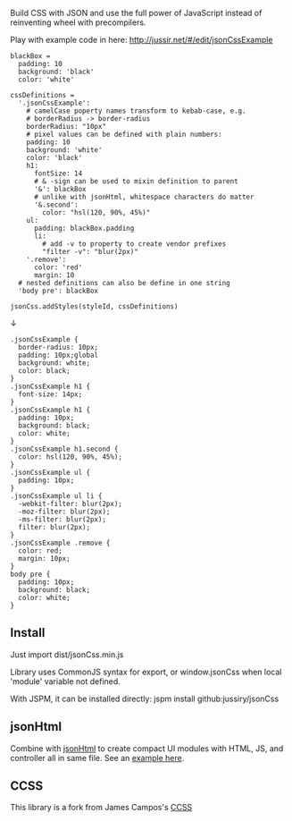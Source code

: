 
Build CSS with JSON and use the full power of JavaScript instead of reinventing wheel with precompilers.

Play with example code in here: http://jussir.net/#/edit/jsonCssExample

    blackBox =
      padding: 10
      background: 'black'
      color: 'white'

    cssDefinitions =
      '.jsonCssExample':
        # camelCase poperty names transform to kebab-case, e.g.
        # borderRadius -> border-radius
        borderRadius: "10px"
        # pixel values can be defined with plain numbers:
        padding: 10
        background: 'white'
        color: 'black'
        h1:
          fontSize: 14
          # & -sign can be used to mixin definition to parent
          '&': blackBox
          # unlike with jsonHtml, whitespace characters do matter
          '&.second':
            color: "hsl(120, 90%, 45%)"
        ul:
          padding: blackBox.padding
          li:
            # add -v to property to create vendor prefixes
            "filter -v": "blur(2px)"
        '.remove':
          color: 'red'
          margin: 10
      # nested definitions can also be define in one string
      'body pre': blackBox

    jsonCss.addStyles(styleId, cssDefinitions)

↓

    .jsonCssExample {
      border-radius: 10px;
      padding: 10px;global
      background: white;
      color: black;
    }
    .jsonCssExample h1 {
      font-size: 14px;
    }
    .jsonCssExample h1 {
      padding: 10px;
      background: black;
      color: white;
    }
    .jsonCssExample h1.second {
      color: hsl(120, 90%, 45%);
    }
    .jsonCssExample ul {
      padding: 10px;
    }
    .jsonCssExample ul li {
      -webkit-filter: blur(2px);
      -moz-filter: blur(2px);
      -ms-filter: blur(2px);
      filter: blur(2px);
    }
    .jsonCssExample .remove {
      color: red;
      margin: 10px;
    }
    body pre {
      padding: 10px;
      background: black;
      color: white;
    }


## Install

Just import dist/jsonCss.min.js

Library uses CommonJS syntax for export, or window.jsonCss when local 'module' variable not defined.

With JSPM, it can be installed directly: jspm install github:jussiry/jsonCss


## jsonHtml

Combine with [jsonHtml](http://jussir.net/#/edit/jsonHtml) to create compact UI modules with HTML, JS, and controller all in same file. See an [example here](http://jussir.net/#/edit/jsonHtmlStyleExample).


## CCSS

This library is a fork from James Campos's [CCSS](https://github.com/aeosynth/ccss)
